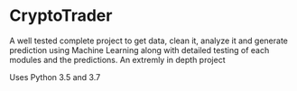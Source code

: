 # CryptoTrader

A well tested complete project to get data, clean it, analyze it and generate prediction using Machine Learning along with detailed testing of each modules and the predictions. An extremly in depth project

Uses Python 3.5 and 3.7
